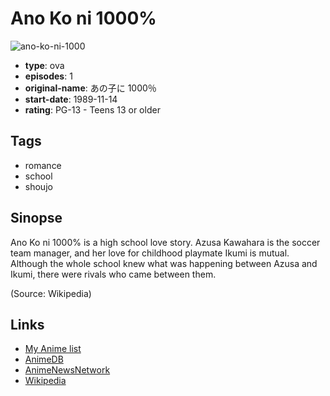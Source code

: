 # Ano Ko ni 1000%

![ano-ko-ni-1000](https://cdn.myanimelist.net/images/anime/8/64357.jpg)

-   **type**: ova
-   **episodes**: 1
-   **original-name**: あの子に 1000％
-   **start-date**: 1989-11-14
-   **rating**: PG-13 - Teens 13 or older

## Tags

-   romance
-   school
-   shoujo

## Sinopse

Ano Ko ni 1000% is a high school love story. Azusa Kawahara is the soccer team manager, and her love for childhood playmate Ikumi is mutual. Although the whole school knew what was happening between Azusa and Ikumi, there were rivals who came between them.

(Source: Wikipedia)

## Links

-   [My Anime list](https://myanimelist.net/anime/7475/Ano_Ko_ni_1000)
-   [AnimeDB](http://anidb.info/perl-bin/animedb.pl?show=anime&aid=5996)
-   [AnimeNewsNetwork](http://www.animenewsnetwork.com/encyclopedia/anime.php?id=1419)
-   [Wikipedia](http://en.wikipedia.org/wiki/Ano_Ko_ni_1000%25)
